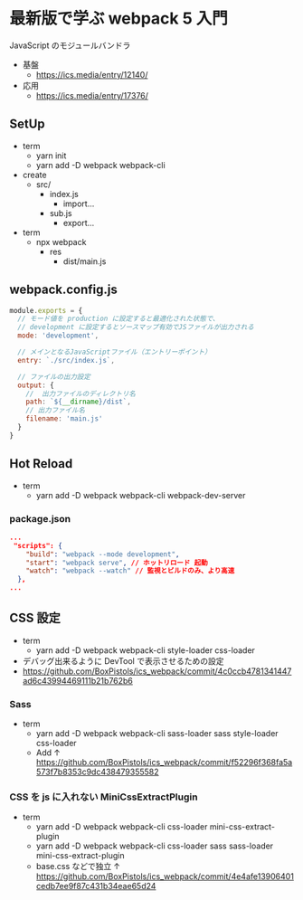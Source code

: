 # 最新版で学ぶ webpack 5 入門

JavaScript のモジュールバンドラ

- 基盤
  - https://ics.media/entry/12140/
- 応用
  - https://ics.media/entry/17376/

## SetUp

- term
  - yarn init
  - yarn add -D webpack webpack-cli
- create
  - src/
    - index.js
      - import...
    - sub.js
      - export...
- term
  - npx webpack
    - res
      - dist/main.js

## webpack.config.js

```js
module.exports = {
  // モード値を production に設定すると最適化された状態で、
  // development に設定するとソースマップ有効でJSファイルが出力される
  mode: 'development',

  // メインとなるJavaScriptファイル（エントリーポイント）
  entry: `./src/index.js`,

  // ファイルの出力設定
  output: {
    //  出力ファイルのディレクトリ名
    path: `${__dirname}/dist`,
    // 出力ファイル名
    filename: 'main.js'
  }
}
```

## Hot Reload

- term
  - yarn add -D webpack webpack-cli webpack-dev-server

### package.json

```json
...
 "scripts": {
    "build": "webpack --mode development",
    "start": "webpack serve", // ホットリロード 起動
    "watch": "webpack --watch" // 監視とビルドのみ、より高速
  },
...
```

## CSS 設定

- term
  - yarn add -D webpack webpack-cli style-loader css-loader
- デバッグ出来るように DevTool で表示させるための設定
- https://github.com/BoxPistols/ics_webpack/commit/4c0ccb4781341447ad6c43994469111b21b762b6

### Sass

- term
  - yarn add -D webpack webpack-cli sass-loader sass style-loader css-loader
  - Add ↑ https://github.com/BoxPistols/ics_webpack/commit/f52296f368fa5a573f7b8353c9dc438479355582

### CSS を js に入れない MiniCssExtractPlugin

- term
  - yarn add -D webpack webpack-cli css-loader mini-css-extract-plugin
  - yarn add -D webpack webpack-cli css-loader sass sass-loader mini-css-extract-plugin
  - base.css などで独立 ↑ https://github.com/BoxPistols/ics_webpack/commit/4e4afe13906401cedb7ee9f87c431b34eae65d24
